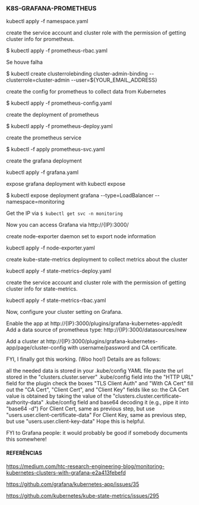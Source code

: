 ### K8S-GRAFANA-PROMETHEUS

kubectl apply -f namespace.yaml

create the service account and cluster role with the permission of getting cluster info for prometheus.

$ kubectl apply -f prometheus-rbac.yaml

Se houve falha

$ kubectl create clusterrolebinding cluster-admin-binding --clusterrole=cluster-admin --user=${YOUR_EMAIL_ADDRESS}

create the config for prometheus to collect data from Kubernetes


$ kubectl apply -f prometheus-config.yaml

create the deployment of prometheus

$ kubectl apply -f prometheus-deploy.yaml

create the prometheus service

$ kubectl -f apply prometheus-svc.yaml


create the grafana deployment

kubectl apply -f grafana.yaml


expose grafana deployment with kubectl expose

$ kubectl expose deployment grafana --type=LoadBalancer --namespace=monitoring

Get the IP via `$ kubectl get svc -n monitoring`

Now you can access Grafana via http://{IP}:3000/


create node-exporter daemon set to export node information

kubectl apply -f node-exporter.yaml


create kube-state-metrics deployment to collect metrics about the cluster

kubectl apply -f state-metrics-deploy.yaml


create the service account and cluster role with the permission of getting cluster info for state-metrics.

kubectl apply -f state-metrics-rbac.yaml


Now, configure your cluster setting on Grafana.

Enable the app at http://{IP}:3000/plugins/grafana-kubernetes-app/edit
Add a data source of prometheus type: http://{IP}:3000/datasources/new


Add a cluster at http://{IP}:3000/plugins/grafana-kubernetes-app/page/cluster-config with username/password and CA certificate.

FYI, I finally got this working. (Woo hoo!) Details are as follows:

all the needed data is stored in your .kube/config YAML file
paste the url stored in the "clusters.cluster.server" .kube/config field into the "HTTP URL" field for the plugin
check the boxes "TLS Client Auth" and "With CA Cert"
fill out the "CA Cert", "Client Cert", and "Client Key" fields like so:
the CA Cert value is obtained by taking the value of the "clusters.cluster.certificate-authority-data" .kube/config field and base64 decoding it (e.g., pipe it into "base64 -d")
For Client Cert, same as previous step, but use "users.user.client-certificate-data"
For Client Key, same as previous step, but use "users.user.client-key-data"
Hope this is helpful.

FYI to Grafana people: it would probably be good if somebody documents this somewhere!

#### REFERÊNCIAS

https://medium.com/htc-research-engineering-blog/monitoring-kubernetes-clusters-with-grafana-e2a413febefd

https://github.com/grafana/kubernetes-app/issues/35

https://github.com/kubernetes/kube-state-metrics/issues/295